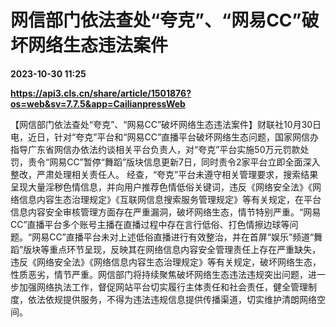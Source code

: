 # 网信部门依法查处“夸克”、“网易CC”破坏网络生态违法案件

**2023-10-30 11:25**

**https://api3.cls.cn/share/article/1501876?os=web&sv=7.7.5&app=CailianpressWeb**

【网信部门依法查处“夸克”、“网易CC”破坏网络生态违法案件】财联社10月30日电，近日，针对“夸克”平台和“网易CC”直播平台破坏网络生态问题，国家网信办指导广东省网信办依法约谈相关平台负责人，对“夸克”平台实施50万元罚款处罚，责令“网易CC”暂停“舞蹈”版块信息更新7日，同时责令2家平台立即全面深入整改，严肃处理相关责任人。 经查，“夸克”平台未遵守相关管理要求，搜索结果呈现大量淫秽色情信息，并向用户推荐色情低俗关键词，违反《网络安全法》《网络信息内容生态治理规定》《互联网信息搜索服务管理规定》等有关规定，在平台信息内容安全审核管理方面存在严重漏洞，破坏网络生态，情节特别严重。“网易CC”直播平台多个账号主播在直播过程中存在言行低俗、打色情擦边球等问题。“网易CC”直播平台未对上述低俗直播进行有效整治，并在首屏“娱乐”频道“舞蹈”版块等重点环节呈现，反映其在网络信息内容安全管理责任上存在严重缺失，违反《网络安全法》《网络信息内容生态治理规定》等有关规定，破坏网络生态，性质恶劣，情节严重。网信部门将持续聚焦破坏网络生态违法违规突出问题，进一步加强网络执法工作，督促网站平台切实履行主体责任和社会责任，健全管理制度，依法依规提供服务，不得为违法违规信息提供传播渠道，切实维护清朗网络空间。